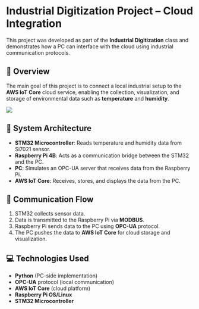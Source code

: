 # Industrial Digitization Project – Cloud Integration

This project was developed as part of the **Industrial Digitization** class and demonstrates how a PC can interface with the cloud using industrial communication protocols.

## 🧩 Overview

The main goal of this project is to connect a local industrial setup to the **AWS IoT Core** cloud service, enabling the collection, visualization, and storage of environmental data such as **temperature** and **humidity**.

<p align="left">
    <img src="https://skillicons.dev/icons?i=linux,aws,raspberrypi,py"/>
</p>

## 🔧 System Architecture

- **STM32 Microcontroller**: Reads temperature and humidity data from Si7021 sensor.
- **Raspberry Pi 4B**: Acts as a communication bridge between the STM32 and the PC.
- **PC**: Simulates an OPC-UA server that receives data from the Raspberry Pi.
- **AWS IoT Core**: Receives, stores, and displays the data from the PC.

## 📡 Communication Flow

1. STM32 collects sensor data.
2. Data is transmitted to the Raspberry Pi via **MODBUS**.
3. Raspberry Pi sends data to the PC using **OPC-UA** protocol.
4. The PC pushes the data to **AWS IoT Core** for cloud storage and visualization.

## 💻 Technologies Used

- **Python** (PC-side implementation)
- **OPC-UA** protocol (local communication)
- **AWS IoT Core** (cloud platform)
- **Raspberry Pi OS/Linux**
- **STM32 Microcontroller**
